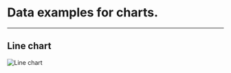 # Data examples for charts.
----

## Line chart
![Line chart](https://github.com/abhandal/SOEN341-G4/blob/Charts_doc/Documentation/Charts/screenshots/line.png)


```JS

```
